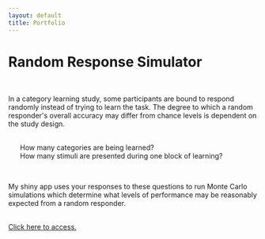 ```yaml
---
layout: default
title: Portfolio
---
```

<div id="content">
    <h1>Random Response Simulator</h1><br>
    <p>
        In a category learning study, some participants are bound to respond randomly instead of trying to learn the task. The degree to which a random responder's overall accuracy may differ from chance levels is dependent on the study design.<br><br>
    </p>
    <ul style="list-style-type:none;">
        <li>How many categories are being learned?</li>
        <li>How many stimuli are presented during one block of learning?</li>
    </ul><br>
    <p>
        My shiny app uses your responses to these questions to run Monte Carlo simulations which determine what levels of performance may be reasonably expected from a random responder.
    </p><br>
    <a href="https://anthonycruz.shinyapps.io/category-learning-sim/?_ga=2.21603835.1523995509.1646692810-1695429528.1646692810" target="_blank">Click here to access.</a>
</div>